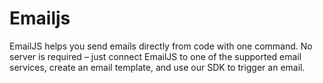 # Emailjs
EmailJS helps you send emails directly from code with one command. No server is required – just connect EmailJS to one of the supported email services, create an email template, and use our SDK to trigger an email.
